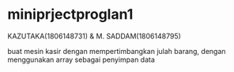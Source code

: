 # miniprjectproglan1
KAZUTAKA(1806148731) & M. SADDAM(1806148795)




buat mesin kasir dengan mempertimbangkan julah barang, dengan menggunakan array sebagai penyimpan data
